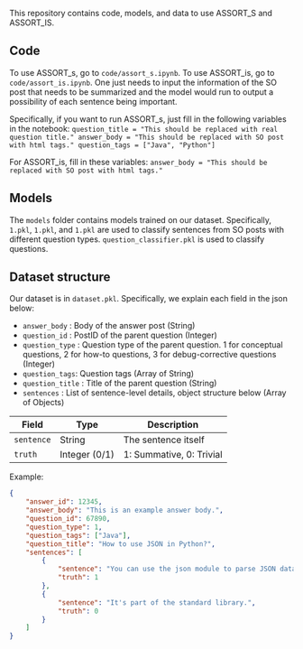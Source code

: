 This repository contains code, models, and data to use ASSORT_S and ASSORT_IS.

## Code
To use ASSORT_s, go to `code/assort_s.ipynb`. To use ASSORT_is, go to `code/assort_is.ipynb`. One just needs to input the information of the SO post that needs to be summarized and the model would run to output a possibility of each sentence being important.

Specifically, if you want to run ASSORT_s, just fill in the following variables in the notebook:
`question_title = "This should be replaced with real question title."
answer_body = "This should be replaced with SO post with html tags."
question_tags = ["Java", "Python"]`

For ASSORT_is, fill in these variables:
`answer_body = "This should be replaced with SO post with html tags."`

## Models
The `models` folder contains models trained on our dataset. Specifically, `1.pkl`, `1.pkl`, and `1.pkl` are used to classify sentences from SO posts with different question types. `question_classifier.pkl` is used to classify questions.

## Dataset structure
Our dataset is in `dataset.pkl`. Specifically, we explain each field in the json below:

- `answer_body` : Body of the answer post (String)
- `question_id` : PostID of the parent question (Integer)
- `question_type` : Question type of the parent question. 1 for conceptual questions, 2 for how-to questions, 3 for debug-corrective questions (Integer)
- `question_tags`: Question tags (Array of String)
- `question_title` : Title of the parent question (String)
- `sentences` : List of sentence-level details, object structure below (Array of Objects)

| Field        | Type           | Description                          |
| ------------ | -------------- | ------------------------------------ |
| `sentence`   | String         | The sentence itself                  |
| `truth`      | Integer (0/1)  | 1: Summative, 0: Trivial             |

Example:

```json
{
    "answer_id": 12345,
    "answer_body": "This is an example answer body.",
    "question_id": 67890,
    "question_type": 1,
    "question_tags": ["Java"],
    "question_title": "How to use JSON in Python?",
    "sentences": [
        {
            "sentence": "You can use the json module to parse JSON data.",
            "truth": 1
        },
        {
            "sentence": "It's part of the standard library.",
            "truth": 0
        }
    ]
}
```


